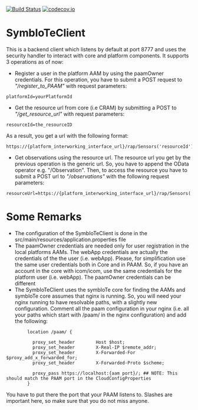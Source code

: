 [![Build Status](https://api.travis-ci.org/symbiote-h2020/SymbIoTeClient.svg?branch=staging)](https://api.travis-ci.org/symbiote-h2020/SymbIoTeClient)
[![codecov.io](https://codecov.io/github/symbiote-h2020/SymbIoTeClient/branch/master/graph/badge.svg)](https://codecov.io/github/symbiote-h2020/SymbIoTeClient/branch/develop)

# SymbIoTeClient
This is a backend client which listens by default at port 8777 and uses the security handler to interact with core and platform components. It supports 3
operations as of now:
* Register a user in the platform AAM by using the paamOwner credentials. For this operation, you have to submit a
POST request to *"/register_to_PAAM"* with request parameters:
```
platformId=yourPlatformId
```
* Get the resource url from core (i.e CRAM) by submitting a POST to *"/get_resource_url"* with request parameters:
```
resourceId=the_resourceID
```
As a result, you get a url with the following format:
```
https://{platform_interworking_interface_url}/rap/Sensors('resourceId')
```
* Get observations using the resource url. The resource url you get by the previous operation is the generic url. So, you have to append the OData operator e.g. "/Observation". Then, to access the resource you have to submit a POST url to *"/observations"* with the following request parameters:
```
resourceUrl=https://{platform_interworking_interface_url}/rap/Sensors('resourceId')&platformId=yourPlatformId
```

# Some Remarks
* The configuration of the SymbIoTeClient is done in the src/main/resources/application.properties file
* The paamOwner credentials are needed only for user registration in the local platforms AAMs. The webApp credentials are actually the credentials of the the user (i.e. webApp). Please, for simplification use the same user credentials both in Core and in PAAM. So, if you have an account in the core with icom/icom, use the same credentials for the platform user (i.e. webApp). The paamOwner credentials can be different
* The SymbIoTeClient uses the symbIoTe core for finding the AAMs and symbIoTe core assumes that nginx is running. So, you will need your nginx running to have resolvable paths, with a slightly new configuration. Comment all the paam configuration in your nginx (i.e. all your paths which start with /paam/ in the nginx configuration) and add the following:
```
        location /paam/ {
  
          proxy_set_header        Host $host;
          proxy_set_header        X-Real-IP $remote_addr;
          proxy_set_header        X-Forwarded-For $proxy_add_x_forwarded_for;
          proxy_set_header        X-Forwarded-Proto $scheme;
  
          proxy_pass https://localhost:{aam port}/; ## NOTE: This should match the PAAM port in the CloudConfigProperties
        }
```
You have to put there the port that your PAAM listens to. Slashes are important here, so make sure that you do not miss anyone.
